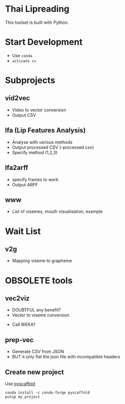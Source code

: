 # Thai Lipreading
This toolset is built with Python.

# Start Development
* Use `conda`
* `activate cv`

# Subprojects

## vid2vec
- Video to vector conversion
- Output CSV

## lfa (Lip Features Analysis)
* Analyse with various methods
* Output processed CSV (-processed.csv)
* Specify method (1,2,3)


## lfa2arff
* specify frames to work
* Output ARFF

## www
- List of visemes, mouth visualisation, example

# Wait List
## v2g
- Mapping viseme to grapheme

# OBSOLETE tools
## vec2viz
- DOUBTFUL any benefit?
- Vector to viseme conversion
* Call WEKA?

## prep-vec
- Generate CSV from JSON
- BUT it only flat the json file with incompatible headers


## Create new project
Use [pyscaffold](https://pypi.org/project/PyScaffold/)
```
conda install -c conda-forge pyscaffold
putup my_project
```